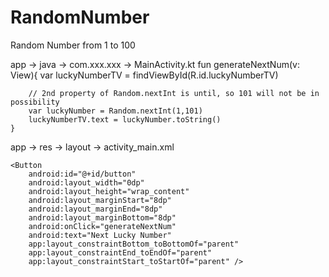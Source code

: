 # RandomNumber
Random Number from 1 to 100

app -> java -> com.xxx.xxx -> MainActivity.kt
   fun generateNextNum(v: View){
        var luckyNumberTV = findViewById<TextView>(R.id.luckyNumberTV)
        
        // 2nd property of Random.nextInt is until, so 101 will not be in possibility
        var luckyNumber = Random.nextInt(1,101)
        luckyNumberTV.text = luckyNumber.toString()
    }
  
  app -> res -> layout -> activity_main.xml
  <TextView
        android:id="@+id/luckyNumberTV"
        android:layout_width="wrap_content"
        android:layout_height="wrap_content"
        android:text="\?"
        android:textColor="#CC0000"
        android:textSize="150sp"
        app:layout_constraintBottom_toBottomOf="parent"
        app:layout_constraintEnd_toEndOf="parent"
        app:layout_constraintStart_toStartOf="parent"
        app:layout_constraintTop_toTopOf="parent" />

    <Button
        android:id="@+id/button"
        android:layout_width="0dp"
        android:layout_height="wrap_content"
        android:layout_marginStart="8dp"
        android:layout_marginEnd="8dp"
        android:layout_marginBottom="8dp"
        android:onClick="generateNextNum"
        android:text="Next Lucky Number"
        app:layout_constraintBottom_toBottomOf="parent"
        app:layout_constraintEnd_toEndOf="parent"
        app:layout_constraintStart_toStartOf="parent" />

